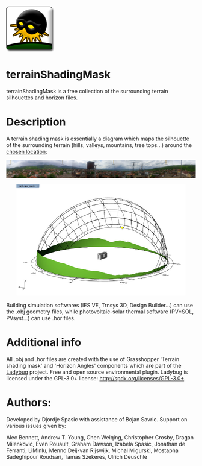 ![Logo](https://github.com/stgeorges/terrainShadingMask/blob/master/miscellaneous/images/logo.png)

# terrainShadingMask
terrainShadingMask is a free collection of the surrounding terrain silhouettes and horizon files.



# Description
A terrain shading mask is essentially a diagram which maps the silhouette of the surrounding terrain (hills, valleys, mountains, tree tops...) around the [chosen location](https://www.google.com/maps/place/42%C2%B041'25.6%22N+22%C2%B010'17.1%22E/@42.6904405,22.1708855,135m/data=!3m1!1e3!4m5!3m4!1s0x0:0x0!8m2!3d42.690457!4d22.171431):

<p align="center">
  <img src="https://github.com/stgeorges/terrainShadingMask/blob/master/miscellaneous/images/surdulica_panorama.jpg" width="650"/>
</p>

<p align="center">
  <img src="https://github.com/stgeorges/terrainShadingMask/blob/master/miscellaneous/images/terrain_shading_mask_surdulica.jpg" width="450"/>
</p>

Building simulation softwares (IES VE, Trnsys 3D, Design Builder...) can use the .obj geometry files, while photovoltaic-solar thermal software (PV*SOL, PVsyst...) can use .hor files.



# Additional info

All .obj and .hor files are created with the use of Grasshopper 'Terrain shading mask' and 'Horizon Angles' components which are part of the [Ladybug](https://github.com/stgeorges/ladybug) project. Free and open source environmental plugin. Ladybug is licensed under the GPL-3.0+ license: http://spdx.org/licenses/GPL-3.0+.



# Authors:

Developed by Djordje Spasic with assistance of Bojan Savric.
Support on various issues given by:


Alec Bennett, Andrew T. Young, Chen Weiqing, Christopher Crosby, Dragan Milenkovic, Even Rouault, Graham Dawson, Izabela Spasic, Jonathan de Ferranti, LiMinlu, Menno Deij-van Rijswijk, Michal Migurski, Mostapha Sadeghipour Roudsari, Tamas Szekeres, Ulrich Deuschle



